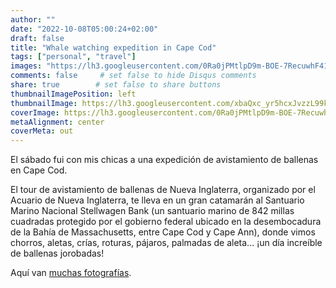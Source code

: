 ```yaml
---
author: ""
date: "2022-10-08T05:00:24+02:00"
draft: false
title: "Whale watching expedition in Cape Cod"
tags: ["personal", "travel"]
images: "https://lh3.googleusercontent.com/0Ra0jPMtlpD9m-BOE-7RecuwhF41AVankoxfvOUeSb__Oe5HoKcaMKHbKZVYJk25TCAwhLrlTxHg9CH1TrrpHXjRmRd8vh1hNsStJndKBHZ1eqYoK3QeVgVU_cIJ7DkkZvNT199v86E=w2400"
comments: false     # set false to hide Disqus comments
share: true        # set false to share buttons
thumbnailImagePosition: left
thumbnailImage: https://lh3.googleusercontent.com/xbaQxc_yr5hcxJvzzL99kOQZFWmCrKVsjCFRJw-oOp5qdVv-6Tx18TlkhGDafR3OTtrC_ACKMUDJxC7a8aY_yYhzvAv8_8n_rUtrgVqQM_p8-MaAnIU1ZLSX8M_Ei5KN3K-aZfK5E6E=w2400
coverImage: https://lh3.googleusercontent.com/0Ra0jPMtlpD9m-BOE-7RecuwhF41AVankoxfvOUeSb__Oe5HoKcaMKHbKZVYJk25TCAwhLrlTxHg9CH1TrrpHXjRmRd8vh1hNsStJndKBHZ1eqYoK3QeVgVU_cIJ7DkkZvNT199v86E=w2400
metaAlignment: center
coverMeta: out
---
```


El sábado fui con mis chicas a una expedición de avistamiento de ballenas en Cape Cod.

<!--more-->

El tour de avistamiento de ballenas de Nueva Inglaterra, organizado por el Acuario de Nueva Inglaterra, te lleva en un gran catamarán al Santuario Marino Nacional Stellwagen Bank (un santuario marino de 842 millas cuadradas protegido por el gobierno federal ubicado en la desembocadura de la Bahía de Massachusetts, entre Cape Cod y Cape Ann), donde vimos chorros, aletas, crías, roturas, pájaros, palmadas de aleta... ¡un día increíble de ballenas jorobadas!

Aquí van [muchas fotografías](https://photos.app.goo.gl/uR26ssvsDWwbP9gF7).